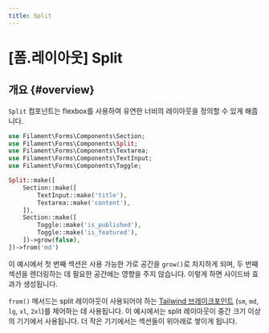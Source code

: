 ```yaml
---
title: Split
---
```

# [폼.레이아웃] Split

## 개요 {#overview}

`Split` 컴포넌트는 flexbox를 사용하여 유연한 너비의 레이아웃을 정의할 수 있게 해줍니다.

```php
use Filament\Forms\Components\Section;
use Filament\Forms\Components\Split;
use Filament\Forms\Components\Textarea;
use Filament\Forms\Components\TextInput;
use Filament\Forms\Components\Toggle;

Split::make([
    Section::make([
        TextInput::make('title'),
        Textarea::make('content'),
    ]),
    Section::make([
        Toggle::make('is_published'),
        Toggle::make('is_featured'),
    ])->grow(false),
])->from('md')
```

이 예시에서 첫 번째 섹션은 사용 가능한 가로 공간을 `grow()`로 차지하게 되며, 두 번째 섹션을 렌더링하는 데 필요한 공간에는 영향을 주지 않습니다. 이렇게 하면 사이드바 효과가 생성됩니다.

`from()` 메서드는 split 레이아웃이 사용되어야 하는 [Tailwind 브레이크포인트](https://tailwindcss.com/docs/responsive-design#overview) (`sm`, `md`, `lg`, `xl`, `2xl`)를 제어하는 데 사용됩니다. 이 예시에서는 split 레이아웃이 중간 크기 이상의 기기에서 사용됩니다. 더 작은 기기에서는 섹션들이 위아래로 쌓이게 됩니다.

<AutoScreenshot name="forms/layout/split/simple" alt="Split" version="3.x" />
